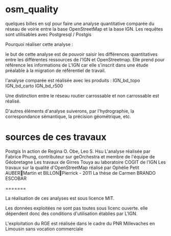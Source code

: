 osm_quality
=======

quelques billes en sql pour faire une analyse quantitative comparée du réseau de voirie entre la base OpenStreetMap et la base IGN. 
Les requêtes sont utilisables avec Postgresql / Postgis


Pourquoi réaliser cette analyse :

le but de cette analyse est de pouvoir saisir les différences quantitatives entre les différentes ressources de l'IGN et 
OpenStreetmap.
Elle prend pour référence les informations de L'IGN car elle s'inscrit dans une étude préalable à la migration 
de référentiel de travail. 


l'analyse comparée est réalisée avec les produits :
IGN_bd_topo
IGN_bd_carto
IGN_bd_r500

Une distinction entre le réseau routier carrossable et non carrossable est réalisé. 

D'autres éléments d'analyse suiverons, par l'hydrographie, la correspondance sémantique, la précision géométrique, etc.

sources de ces travaux 
=======

Postgis In action de Regina O. Obe, Leo S. Hsu
L'analyse réalisée par Fabrice Phung, contributeur sur geOrchestra et membre de l'équipe de Géobretagne
Les travaux de Girres Touya au laboratoire COGIT de l'IGN
Les travaux sur la qualité d'OpenStreetMap réalisé par Ophélie Petit AUBERMartin et BILLONPierrick - 2011
La thèse de Carmen BRANDO ESCOBAR

=======

La réalisation de ces analyses est sous licence MIT. 

Les données exploitées ne sont pas toutes sous licenc ouverte. elle dépendent donc des conditions d'utilisation 
établies par L'IGN.

L'exploitation du RGE est réalisée dans le cadre du PNR Millevaches en Limousin sans vocation commerciale
